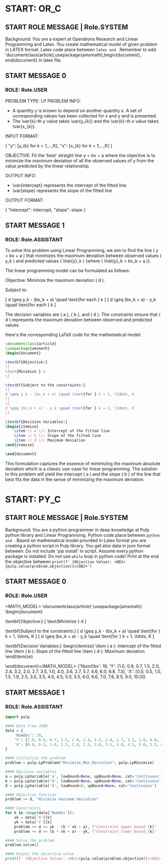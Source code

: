 # START: OR_C 
## START ROLE MESSAGE | Role.SYSTEM 
Background: You are a expert at Operations Research and Linear Programming and Latex. You create mathematical model of given problem in LATEX format. Latex code place between ```latex and ``` Remember to add 'documentclass{article},usepackage{amsmath},begin{document}, end{document} in latex file. 
## START MESSAGE 0 
### ROLE: Role.USER
<DESCRIPTION>
PROBLEM TYPE: LP
PROBLEM INFO:

- A quantity y is known to depend on another quantity x. A set of corresponding values has been collected for x and y and is presented.
- The \var{k}-th y value takes \var{y_{k}} and the \var{k}-th x value takes \var{x_{k}}.

INPUT FORMAT:

{
    "y": [y_{k} for k = 1,...,K],
    "x": [x_{k} for k = 1,...,K]
}


OBJECTIVE: Fit the ‘best’ straight line y = bx + a where the objective is to minimize the maximum deviation of all the observed values of y from the value predicted by the linear relationship.

OUTPUT INFO:

- \var{intercept} represents the intercept of the fitted line
- \var{slope} represents the slope of the fitted line

OUTPUT FORMAT:

{
    "intercept": intercept,
    "slope": slope
}
</DESCRIPTION>


## START MESSAGE 1 
### ROLE: Role.ASSISTANT
To solve this problem using Linear Programming, we aim to find the line \( y = bx + a \) that minimizes the maximum deviation between observed values \( y_k \) and predicted values \( \hat{y}_k \) (where \( \hat{y}_k = bx_k + a \)).

The linear programming model can be formulated as follows:

Objective: Minimize the maximum deviation \( d \).

Subject to:

\[ 
d \geq y_k - (bx_k + a) \quad \text{for each } k
\]
\[ 
d \geq (bx_k + a) - y_k \quad \text{for each } k
\]

The decision variables are \( a \), \( b \), and \( d \). The constraints ensure that \( d \) represents the maximum deviation between observed and predicted values.

Here's the corresponding LaTeX code for the mathematical model:

```latex
\documentclass{article}
\usepackage{amsmath}
\begin{document}

\textbf{Objective:}
\[
\text{Minimize } d
\]

\textbf{Subject to the constraints:}
\[
d \geq y_k - (bx_k + a) \quad \text{for } k = 1, \ldots, K
\]
\[
d \geq (bx_k + a) - y_k \quad \text{for } k = 1, \ldots, K
\]

\textbf{Decision Variables:}
\begin{itemize}
    \item \( a \): Intercept of the fitted line
    \item \( b \): Slope of the fitted line
    \item \( d \): Maximum deviation
\end{itemize}

\end{document}
```

This formulation captures the essence of minimizing the maximum absolute deviation which is a classic use-case for linear programming. The solution to this problem will yield the intercept \( a \) and the slope \( b \) of the line that best fits the data in the sense of minimizing the maximum deviation.

# START: PY_C 
## START ROLE MESSAGE | Role.SYSTEM 
Background: You are a python programmer in deep knowledge at Pulp python library and Linear Programming. Python code place between ```python and ```. Based on mathematical model provided in Latex format you are creating a python script in Pulp library. You get also data in json format between: <DATA></DATA> Do not include 'pip install' in script. Assume every python package is installed. Do not use `while` loop in python code! Print at the end the objective between <OBJ></OBJ> `print(f' (Objective Value): <OBJ>{pulp.value(problem.objective)}</OBJ>')` 
## START MESSAGE 0 
### ROLE: Role.USER
<MATH_MODEL>
\documentclass{article}
\usepackage{amsmath}
\begin{document}

\textbf{Objective:}
\[
\text{Minimize } d
\]

\textbf{Subject to the constraints:}
\[
d \geq y_k - (bx_k + a) \quad \text{for } k = 1, \ldots, K
\]
\[
d \geq (bx_k + a) - y_k \quad \text{for } k = 1, \ldots, K
\]

\textbf{Decision Variables:}
\begin{itemize}
    \item \( a \): Intercept of the fitted line
    \item \( b \): Slope of the fitted line
    \item \( d \): Maximum deviation
\end{itemize}

\end{document}</MATH_MODEL>
<DATA>
{'NumObs': 19, 'Y': [1.0, 0.9, 0.7, 1.5, 2.0, 2.4, 3.2, 2.0, 2.7, 3.5, 1.0, 4.0, 3.6, 2.7, 5.7, 4.6, 6.0, 6.8, 7.3], 'X': [0.0, 0.5, 1.0, 1.5, 1.9, 2.5, 3.0, 3.5, 4.0, 4.5, 5.0, 5.5, 6.0, 6.6, 7.0, 7.6, 8.5, 9.0, 10.0]}</DATA>


## START MESSAGE 1 
### ROLE: Role.ASSISTANT
```python
import pulp

#### Data from JSON
data = {
    'NumObs': 19, 
    'Y': [1.0, 0.9, 0.7, 1.5, 2.0, 2.4, 3.2, 2.0, 2.7, 3.5, 1.0, 4.0, 3.6, 2.7, 5.7, 4.6, 6.0, 6.8, 7.3],
    'X': [0.0, 0.5, 1.0, 1.5, 1.9, 2.5, 3.0, 3.5, 4.0, 4.5, 5.0, 5.5, 6.0, 6.6, 7.0, 7.6, 8.5, 9.0, 10.0]
}

#### Initialize the problem
problem = pulp.LpProblem("Minimize_Max_Deviation", pulp.LpMinimize)

#### Decision variables
a = pulp.LpVariable('a', lowBound=None, upBound=None, cat='Continuous')
b = pulp.LpVariable('b', lowBound=None, upBound=None, cat='Continuous')
d = pulp.LpVariable('d', lowBound=0, upBound=None, cat='Continuous')

#### Objective function
problem += d, "Minimize maximum deviation"

#### Constraints
for k in range(data['NumObs']):
    xk = data['X'][k]
    yk = data['Y'][k]
    problem += d >= yk - (b * xk + a), f"Constraint_upper_bound_{k}"
    problem += d >= (b * xk + a) - yk, f"Constraint_lower_bound_{k}"

#### Solve the problem
problem.solve()

#### Output the objective value
print(f' (Objective Value): <OBJ>{pulp.value(problem.objective)}</OBJ>')
```

